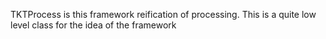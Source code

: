 TKTProcess is this framework reification of processing. This is a quite low level class for the idea of the framework